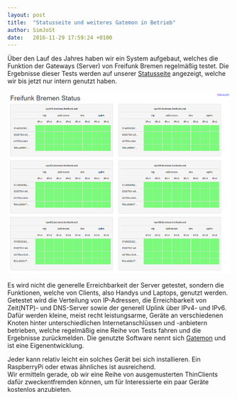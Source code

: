 ```yaml
---
layout: post
title:  "Statusseite und weiteres Gatemon in Betrieb"
author: SimJoSt
date:   2016-11-29 17:59:24 +0100
---
```

Über den Lauf des Jahres haben wir ein System aufgebaut, welches die Funktion der Gateways (Server) von Freifunk Bremen regelmäßig testet. Die Ergebnisse dieser Tests werden auf unserer [Statusseite](https://status.ffhb.de/) angezeigt, welche wir bis jetzt nur intern genutzt haben.

![Statusseite wenn alle Tests erfolgreich durchgelaufen sind](/blog/files/2016-11-29/statusseite.png)

Es wird nicht die generelle Erreichbarkeit der Server getestet, sondern die Funktionen, welche von Clients, also Handys und Laptops, genutzt werden. Getestet wird die Verteilung von IP-Adressen, die Erreichbarkeit von Zeit(NTP)- und DNS-Server sowie der generell Uplink über IPv4- und IPv6.  
Dafür werden kleine, meist recht leistungsarme, Geräte an verschiedenen Knoten hinter unterschiedlichen Internetanschlüssen und -anbietern betrieben, welche regelmäßig eine Reihe von Tests fahren und die Ergebnisse zurückmelden. Die genutzte Software nennt sich [Gatemon](https://github.com/FreifunkBremen/gatemon) und ist eine Eigenentwicklung.

Jeder kann relativ leicht ein solches Gerät bei sich installieren. Ein RaspberryPi oder etwas ähnliches ist ausreichend.  
Wir ermitteln gerade, ob wir eine Reihe von ausgemusterten ThinClients dafür zweckentfremden können, um für Interessierte ein paar Geräte kostenlos anzubieten.
